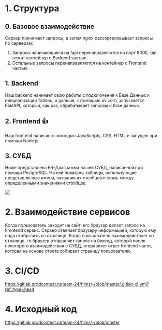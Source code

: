 
# 1. Структура

## 0. Базовое взаимодействие

Сервер принимает запросы, а затем nginx рассортировывает запросы по серверам:
1. Запросы начинающиеся на  /api перенаправляются на порт 8000, где лежит контейнер с Backend частью.
2. Остальные запросы перенаправляются на контейнер с Frontend частью.
## 1. Backend

Наш backend начинает свою работы с подключения к Базе Данных и инициализации таблиц, а дальше, с помощью uvicorn, запускается FastAPI, который, как раз, обрабатывает запросы к базе данных.

## 2. Frontend 👍

Наш frontend написан с помощью JavaScripts, CSS, HTML и запущен при помощи Node.js.

## 3. СУБД
Ниже представлена ER-Диаграмма нашей СУБД, написанной при помощи PostgreSQL.
На ней показаны таблицы, использующие представленные имена, названия их столбцов и связь между определенными значениями столбцов.

![](http://url/to/img.png)

# 2. Взаимодействие сервисов

Когда пользователь заходит на сайт. его браузер делает запрос на Frontend сервис. Сервер отвечает браузеру информацией, которую ему надо отобразить на странице. Когда пользователь взаимодействует со странице, то браузер отправляет запрос на бэкенд, который после некоторого взаимодействия с СУБД, отправляет ответ frontend части, которая на основе ответа собирает страницу пользователю.


# 3. CI/CD
https://gitlab.prodcontest.ru/team-24/films/-/blob/master/.gitlab-ci.yml?ref_type=head

# 4. Исходный код
https://gitlab.prodcontest.ru/team-24/films/-/blob/master
